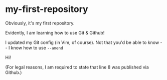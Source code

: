 # my-first-repository
Obviously, it's my first repository.

Evidently, I am learning how to use Git & Github!

I updated my Git config (in Vim, of course). Not that you'd be able to know -- I know how to use `--amend`

Hi!

(For legal reasons, I am required to state that line 8 was published via Github.)
